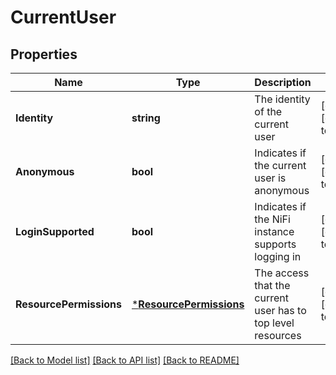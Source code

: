 # CurrentUser

## Properties
Name | Type | Description | Notes
------------ | ------------- | ------------- | -------------
**Identity** | **string** | The identity of the current user | [optional] [default to null]
**Anonymous** | **bool** | Indicates if the current user is anonymous | [optional] [default to null]
**LoginSupported** | **bool** | Indicates if the NiFi instance supports logging in | [optional] [default to null]
**ResourcePermissions** | [***ResourcePermissions**](ResourcePermissions.md) | The access that the current user has to top level resources | [optional] [default to null]

[[Back to Model list]](../README.md#documentation-for-models) [[Back to API list]](../README.md#documentation-for-api-endpoints) [[Back to README]](../README.md)


